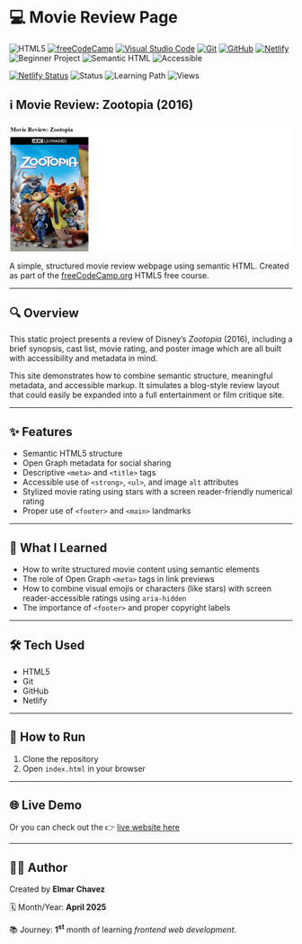 # 💻 Movie Review Page

![HTML5](https://img.shields.io/badge/HTML5-E34F26?style=for-the-badge&logo=html5&logoColor=white)
[![freeCodeCamp](https://img.shields.io/badge/freeCodeCamp-27273D?style=for-the-badge&logo=freecodecamp&logoColor=white)](https://www.freecodecamp.org/)
[![Visual Studio Code](https://img.shields.io/badge/VS%20Code-007ACC?style=for-the-badge&logo=visual-studio-code&logoColor=white)](https://code.visualstudio.com/)
[![Git](https://img.shields.io/badge/Git-F05032?style=for-the-badge&logo=git&logoColor=white)](https://git-scm.com/)
[![GitHub](https://img.shields.io/badge/GitHub-181717?style=for-the-badge&logo=github&logoColor=white)](https://github.com/)
[![Netlify](https://img.shields.io/badge/Netlify-00C7B7?style=for-the-badge&logo=netlify&logoColor=white)](https://www.netlify.com/)
![Beginner Project](https://img.shields.io/badge/Beginner%20Project-25D366?style=for-the-badge)
![Semantic HTML](https://img.shields.io/badge/Semantic%20HTML-ff9800?style=for-the-badge)
![Accessible](https://img.shields.io/badge/Accessibility-A11Y-0052cc?style=for-the-badge)

[![Netlify Status](https://api.netlify.com/api/v1/badges/756ddc40-3e6d-4bb4-947d-cf9d7de5f418/deploy-status)](https://movie-review-page-fcc-jiro.netlify.app/)
![Status](https://img.shields.io/badge/status-complete-brightgreen)
![Learning Path](https://img.shields.io/badge/learning%20path-month%201-blue)
![Views](https://visitor-badge.laobi.icu/badge?page_id=CodingWithJiro.freecodecamp-html-movie-review-page&left_text=repo%20views)

## ℹ️ Movie Review: Zootopia (2016)

![Screenshot of the project](./screenshot.png)

A simple, structured movie review webpage using semantic HTML. Created as part of the [freeCodeCamp.org](https://www.freecodecamp.org/learn/full-stack-developer/) HTML5 free course.

---

## 🔍 Overview

This static project presents a review of Disney’s _Zootopia_ (2016), including a brief synopsis, cast list, movie rating, and poster image which are all built with accessibility and metadata in mind.

This site demonstrates how to combine semantic structure, meaningful metadata, and accessible markup. It simulates a blog-style review layout that could easily be expanded into a full entertainment or film critique site.

---

## ✨ Features

- Semantic HTML5 structure
- Open Graph metadata for social sharing
- Descriptive `<meta>` and `<title>` tags
- Accessible use of `<strong>`, `<ul>`, and image `alt` attributes
- Stylized movie rating using stars with a screen reader-friendly numerical rating
- Proper use of `<footer>` and `<main>` landmarks

---

## 🧠 What I Learned

- How to write structured movie content using semantic elements
- The role of Open Graph `<meta>` tags in link previews
- How to combine visual emojis or characters (like stars) with screen reader-accessible ratings using `aria-hidden`
- The importance of `<footer>` and proper copyright labels

---

## 🛠️ Tech Used

- HTML5
- Git
- GitHub
- Netlify

---

## 🚀 How to Run

1. Clone the repository
2. Open `index.html` in your browser

---

## 🌐 Live Demo

Or you can check out the 👉 [live website here](https://movie-review-page-fcc-jiro.netlify.app/)

---

## 🧑‍💻 Author

Created by **Elmar Chavez**

🗓️ Month/Year: **April 2025**

📚 Journey: **1<sup>st</sup>** month of learning _frontend web development_.
